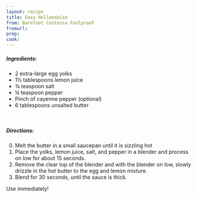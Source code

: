 ```yaml
---
layout: recipe
title: Easy Hollandaise
from: Barefoot Contessa Foolproof
fromurl: 
prep: 
cook: 
---
```


##### Ingredients:

* 2 extra-large egg yolks
* 1½ tablespoons lemon juice
* ¾ teaspoon salt
* ¼ teaspoon pepper
* Pinch of cayenne pepper (optional)
* 6 tablespoons unsalted butter

<br>

##### Directions:

0. Melt the butter in a small saucepan until it is sizzling hot
1. Place the yolks, lemon juice, salt, and pepper in a blender and process on low for about 15 seconds.
2. Remove the clear top of the blender and with the blender on low, slowly drizzle in the hot butter to the egg and lemon mixture. 
3. Blend for 30 seconds, until the sauce is thick. 

Use immediately!
